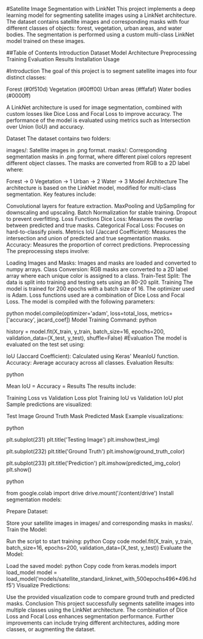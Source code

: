 #Satellite Image Segmentation with LinkNet
This project implements a deep learning model for segmenting satellite images using a LinkNet architecture. The dataset contains satellite images and corresponding masks with four different classes of objects: forest, vegetation, urban areas, and water bodies. The segmentation is performed using a custom multi-class LinkNet model trained on these images.

##Table of Contents
Introduction
Dataset
Model Architecture
Preprocessing
Training
Evaluation
Results
Installation
Usage


#Introduction
The goal of this project is to segment satellite images into four distinct classes:

Forest (#0f510d)
Vegetation (#00ff00)
Urban areas (#ffafaf)
Water bodies (#0000ff)

A LinkNet architecture is used for image segmentation, combined with custom losses like Dice Loss and Focal Loss to improve accuracy. The performance of the model is evaluated using metrics such as Intersection over Union (IoU) and accuracy.

Dataset
The dataset contains two folders:

images/: Satellite images in .png format.
masks/: Corresponding segmentation masks in .png format, where different pixel colors represent different object classes.
The masks are converted from RGB to a 2D label where:

Forest → 0
Vegetation → 1
Urban → 2
Water → 3
Model Architecture
The architecture is based on the LinkNet model, modified for multi-class segmentation. Key features include:

Convolutional layers for feature extraction.
MaxPooling and UpSampling for downscaling and upscaling.
Batch Normalization for stable training.
Dropout to prevent overfitting.
Loss Functions
Dice Loss: Measures the overlap between predicted and true masks.
Categorical Focal Loss: Focuses on hard-to-classify pixels.
Metrics
IoU (Jaccard Coefficient): Measures the intersection and union of predicted and true segmentation masks.
Accuracy: Measures the proportion of correct predictions.
Preprocessing
The preprocessing steps involve:

Loading Images and Masks: Images and masks are loaded and converted to numpy arrays.
Class Conversion: RGB masks are converted to a 2D label array where each unique color is assigned to a class.
Train-Test Split: The data is split into training and testing sets using an 80-20 split.
Training
The model is trained for 200 epochs with a batch size of 16.
The optimizer used is Adam.
Loss functions used are a combination of Dice Loss and Focal Loss.
The model is compiled with the following parameters:

python
model.compile(optimizer='adam', loss=total_loss, metrics=['accuracy', jacard_coef])
Model Training Command:
python

history = model.fit(X_train, y_train, 
                    batch_size=16, 
                    epochs=200, 
                    validation_data=(X_test, y_test),
                    shuffle=False)
#Evaluation
The model is evaluated on the test set using:

IoU (Jaccard Coefficient): Calculated using Keras' MeanIoU function.
Accuracy: Average accuracy across all classes.
Evaluation Results:

python

Mean IoU = <calculated IoU>
Accuracy = <calculated accuracy>
Results
The results include:

Training Loss vs Validation Loss plot
Training IoU vs Validation IoU plot
Sample predictions are visualized:

Test Image
Ground Truth Mask
Predicted Mask
Example visualizations:

python

plt.subplot(231)
plt.title('Testing Image')
plt.imshow(test_img)

plt.subplot(232)
plt.title('Ground Truth')
plt.imshow(ground_truth_color)

plt.subplot(233)
plt.title('Prediction')
plt.imshow(predicted_img_color)
plt.show()






python

from google.colab import drive
drive.mount('/content/drive')
Install segmentation models:


Prepare Dataset:

Store your satellite images in images/ and corresponding masks in masks/.
Train the Model:

Run the script to start training:
python
Copy code
model.fit(X_train, y_train, batch_size=16, epochs=200, validation_data=(X_test, y_test))
Evaluate the Model:

Load the saved model:
python
Copy code
from keras.models import load_model
model = load_model('models/satellite_standard_linknet_with_500epochs496*496.hdf5')
Visualize Predictions:

Use the provided visualization code to compare ground truth and predicted masks.
Conclusion
This project successfully segments satellite images into multiple classes using the LinkNet architecture. The combination of Dice Loss and Focal Loss enhances segmentation performance. Further improvements can include trying different architectures, adding more classes, or augmenting the dataset.

